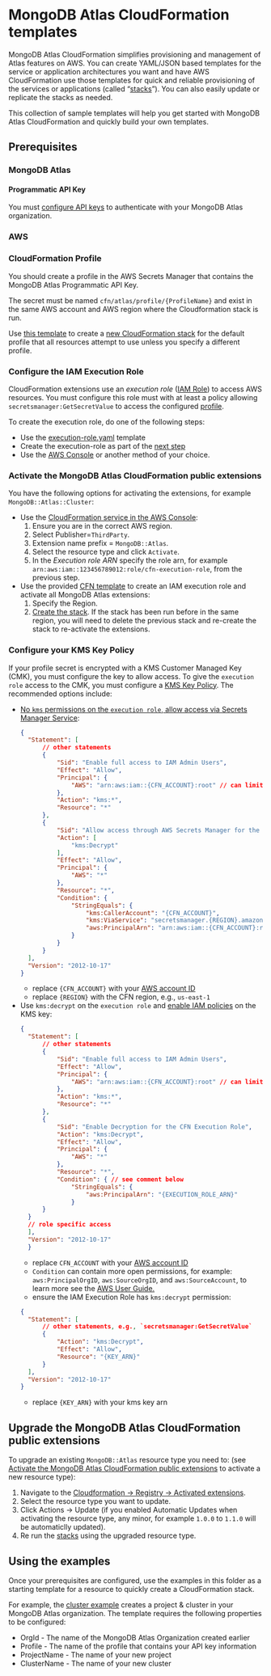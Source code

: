# MongoDB Atlas CloudFormation templates
MongoDB Atlas CloudFormation simplifies provisioning and management of Atlas features on AWS. You can create YAML/JSON based templates for the service or application architectures you want and have AWS CloudFormation use those templates for quick and reliable provisioning of the services or applications (called “[stacks](https://docs.aws.amazon.com/AWSCloudFormation/latest/UserGuide/stacks.html)”). You can also easily update or replicate the stacks as needed.

This collection of sample templates will help you get started with MongoDB Atlas CloudFormation and quickly build your own templates.

## Prerequisites
### MongoDB Atlas
#### Programmatic API Key
You must [configure API keys](https://www.mongodb.com/docs/atlas/configure-api-access/#std-label-atlas-admin-api-access) to authenticate with your MongoDB Atlas organization.

### AWS

### CloudFormation Profile
You should create a profile in the AWS Secrets Manager that contains the MongoDB Atlas Programmatic API Key.

The secret must be named `cfn/atlas/profile/{ProfileName}` and exist in the same AWS account and AWS region where the Cloudformation stack is run.

Use [this template](profile-secret.yaml) to create a [new CloudFormation stack](https://console.aws.amazon.com/cloudformation/home#/stacks/create) for the default profile that all resources attempt to use unless you specify a different profile.

### Configure the IAM Execution Role
CloudFormation extensions use an *execution role* ([IAM Role](https://docs.aws.amazon.com/IAM/latest/UserGuide/id_roles.html)) to access AWS resources.
You must configure this role must with at least a policy allowing `secretsmanager:GetSecretValue` to access the configured [profile](../README.md#2-configure-your-profile).

To create the execution role, do one of the following steps:
- Use the [execution-role.yaml](execution-role.yaml) template
- Create the execution-role as part of the [next step](#activate-the-mongodb-atlas-cloudformation-public-extensions)
- Use the [AWS Console](https://us-east-1.console.aws.amazon.com/iam/home?region=us-east-1#/roles) or another method of your choice.

### Activate the MongoDB Atlas CloudFormation public extensions
You have the following options for activating the extensions, for example `MongoDB::Atlas::Cluster`:

- Use the [CloudFormation service in the AWS Console](https://us-east-1.console.aws.amazon.com/cloudformation/home?region=us-east-1#/registry/public-extensions?visibility=PUBLIC&type=RESOURCE&category=THIRD_PARTY):
   1. Ensure you are in the correct AWS region.
   2. Select Publisher=`ThirdParty`.
   3. Extension name prefix = `MongoDB::Atlas`.
   4. Select the resource type and click `Activate`.
   5. In the *Execution role ARN* specify the role arn, for example `arn:aws:iam::123456789012:role/cfn-execution-role`, from the previous step.
- Use the provided [CFN template](activate-mongodb-atlas-resources.template.yaml) to create an IAM execution role and activate all MongoDB Atlas extensions:
   1. Specify the Region.
   2. [Create the stack](https://us-east-1.console.aws.amazon.com/cloudformation/home?region=us-east-1#/stacks?filteringText=&filteringStatus=active&viewNested=true). If the stack has been run before in the same region, you will need to delete the previous stack and re-create the stack to re-activate the extensions.

### Configure your KMS Key Policy
If your profile secret is encrypted with a KMS Customer Managed Key (CMK), you must configure the key to allow access.
To give the `execution role` access to the CMK, you must configure a [KMS Key Policy](https://docs.aws.amazon.com/kms/latest/developerguide/key-policies.html).
The recommended options include:
- [No `kms` permissions on the `execution role`, allow access via Secrets Manager Service](https://docs.aws.amazon.com/secretsmanager/latest/userguide/security-encryption.html#security-encryption-policies):
  ```json
  {
    "Statement": [
        // other statements
        {
            "Sid": "Enable full access to IAM Admin Users",
            "Effect": "Allow",
            "Principal": {
                "AWS": "arn:aws:iam::{CFN_ACCOUNT}:root" // can limit to a specific user/group/role for more restrictive access
            },
            "Action": "kms:*",
            "Resource": "*"
        },
        {
            "Sid": "Allow access through AWS Secrets Manager for the CFN Execution Role",
            "Action": [
                "kms:Decrypt"
            ],
            "Effect": "Allow",
            "Principal": {
                "AWS": "*"
            },
            "Resource": "*",
            "Condition": {
                "StringEquals": {
                    "kms:CallerAccount": "{CFN_ACCOUNT}",
                    "kms:ViaService": "secretsmanager.{REGION}.amazonaws.com",
                    "aws:PrincipalArn": "arn:aws:iam::{CFN_ACCOUNT}:role/CFN_EXECUTION_ROLE" // optional clause to limit to your execution role only
                }
            }
        }
    ],
    "Version": "2012-10-17"
  }
  ```
  - replace `{CFN_ACCOUNT}` with your [AWS account ID](https://docs.aws.amazon.com/IAM/latest/UserGuide/console_account-alias.html)
  - replace `{REGION}` with the CFN region, e.g., `us-east-1`
- Use `kms:decrypt` on the `execution role` and [enable IAM policies](https://docs.aws.amazon.com/kms/latest/developerguide/key-policy-default.html#key-policy-default-allow-root-enable-iam) on the KMS key:
  ```json
  {
    "Statement": [
        // other statements
        {
            "Sid": "Enable full access to IAM Admin Users",
            "Effect": "Allow",
            "Principal": {
                "AWS": "arn:aws:iam::{CFN_ACCOUNT}:root" // can limit to a specific user/group/role for more restrictive access
            },
            "Action": "kms:*",
            "Resource": "*"
        },
        {
            "Sid": "Enable Decryption for the CFN Execution Role",
            "Action": "kms:Decrypt",
            "Effect": "Allow",
            "Principal": {
                "AWS": "*"
            },
            "Resource": "*",
            "Condition": { // see comment below
                "StringEquals": {
                    "aws:PrincipalArn": "{EXECUTION_ROLE_ARN}" 
                }
        }
    }
    // role specific access
    ],
    "Version": "2012-10-17"
    }
  ```
  - replace `CFN_ACCOUNT` with your [AWS account ID](https://docs.aws.amazon.com/IAM/latest/UserGuide/console_account-alias.html)
  - `Condition` can contain more open permissions, for example: `aws:PrincipalOrgID`, `aws:SourceOrgID`, and `aws:SourceAccount`, to learn more see the [AWS User Guide.](https://docs.aws.amazon.com/IAM/latest/UserGuide/reference_policies_condition-keys.html)
  - ensure the IAM Execution Role has `kms:decrypt` permission:
  ```json
  {
    "Statement": [
        // other statements, e.g., `secretsmanager:GetSecretValue`
        {
            "Action": "kms:Decrypt",
            "Effect": "Allow",
            "Resource": "{KEY_ARN}"
        }
    ],
    "Version": "2012-10-17"
  }
  ```
  - replace `{KEY_ARN}` with your kms key arn

## Upgrade the MongoDB Atlas CloudFormation public extensions
To upgrade an existing `MongoDB::Atlas` resource type you need to: (see [Activate the MongoDB Atlas CloudFormation public extensions](#activate-the-mongodb-atlas-cloudformation-public-extensions) to activate a new resource type):

1. Navigate to the [Cloudformation -> Registry -> Activated extensions](https://eu-north-1.console.aws.amazon.com/cloudformation/home?region=eu-north-1#/registry/activated-extensions/resource-types?category=ACTIVATED&type=RESOURCE).
2. Select the resource type you want to update.
3. Click Actions -> Update (if you enabled Automatic Updates when activating the resource type, any minor, for example `1.0.0` to `1.1.0` will be automaticlly updated).
4. Re run the [stacks](https://eu-north-1.console.aws.amazon.com/cloudformation/home?region=eu-north-1#/stacks?filteringText=&filteringStatus=active&viewNested=true) using the upgraded resource type.

## Using the examples
Once your prerequisites are configured, use the examples in this folder as a starting template for a resource to quickly create a CloudFormation stack. 

For example, the [cluster example](cluster/project-cluster.json) creates a project & cluster in your MongoDB Atlas organization. The template requires the following properties to be configured:
- OrgId - The name of the MongoDB Atlas Organization created earlier
- Profile - The name of the profile that contains your API key information
- ProjectName - The name of your new project
- ClusterName - The name of your new cluster
